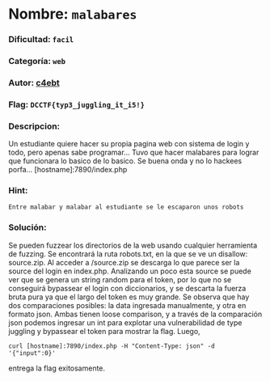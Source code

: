 # Nombre: `malabares`
### Dificultad: `facil`
### Categoría: `web`
### Autor: [c4ebt](https://c4ebt.github.io/)
### Flag: `DCCTF{typ3_juggling_it_i5!}`

### Descripcion:
Un estudiante quiere hacer su propia pagina web con sistema de login y todo, pero apenas sabe programar... Tuvo que hacer malabares para lograr que funcionara lo basico de lo basico. Se buena onda y no lo hackees porfa... [hostname]:7890/index.php

### Hint:
`Entre malabar y malabar al estudiante se le escaparon unos robots`

### Solución:

Se pueden fuzzear los directorios de la web usando cualquier herramienta de fuzzing. Se encontrará la ruta robots.txt, en la que se ve un disallow: source.zip. Al acceder a /source.zip se descarga lo que parece ser la source del login en index.php. Analizando un poco esta source se puede ver que se genera un string random para el token, por lo que no se conseguirá bypassear el login con diccionarios, y se descarta la fuerza bruta pura ya que el largo del token es muy grande. Se observa que hay dos comparaciones posibles: la data ingresada manualmente, y otra en formato json. Ambas tienen loose comparison, y a través de la comparación json podemos ingresar un int para explotar una vulnerabilidad de type juggling y bypassear el token para mostrar la flag. Luego,

`curl [hostname]:7890/index.php -H "Content-Type: json" -d '{"input":0}'`

entrega la flag exitosamente.

